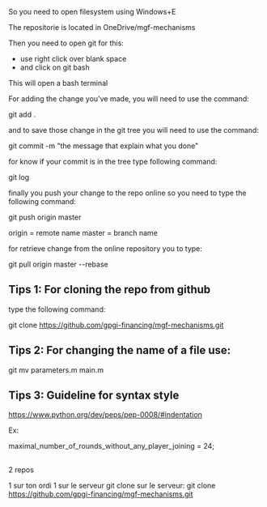 
So you need to open filesystem using Windows+E

The repositorie is located in OneDrive/mgf-mechanisms

Then you need to open git for this:
- use right click over blank space
- and click on git bash

This will open a bash terminal



For adding the change you've made, you will need to use the command:

git add .

and to save those change in the git tree you will need to use the command:

git commit -m "the message that explain what you done"

for know if your commit is in the tree type following command:

git log


finally you push your change to the repo online
so you need to type the following command:

git push origin master

origin = remote name
master = branch name


for retrieve change from the online repository you to type:

git pull origin master --rebase


## Tips 1: For cloning the repo from github

type the following command:

git clone https://github.com/gpgi-financing/mgf-mechanisms.git


## Tips 2: For changing the name of a file use: 

git mv parameters.m main.m


## Tips 3: Guideline for syntax style

https://www.python.org/dev/peps/pep-0008/#indentation

Ex:

maximal_number_of_rounds_without_any_player_joining = 24;






## 

2 repos

1 sur ton ordi 
1 sur le serveur git clone sur le serveur:
git clone https://github.com/gpgi-financing/mgf-mechanisms.git


